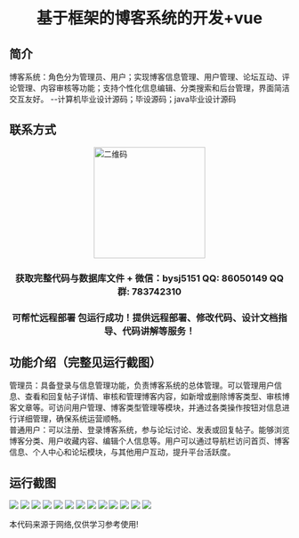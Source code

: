 <p><h1 align="center">基于框架的博客系统的开发+vue</h1></p>

## 简介
博客系统：角色分为管理员、用户；实现博客信息管理、用户管理、论坛互动、评论管理、内容审核等功能；支持个性化信息编辑、分类搜索和后台管理，界面简洁交互友好。    --计算机毕业设计源码；毕设源码；java毕业设计源码


## 联系方式
<img src="https://bs-1329754181.cos.ap-shanghai.myqcloud.com/wx.jpg" alt="二维码" style="display: block; margin: 0 auto;" width="200px">
<p><h3 align="center">获取完整代码与数据库文件 + 微信：bysj5151 QQ: 86050149 QQ群: 783742310</h3></p>
<p><h3 align="center">可帮忙远程部署 包运行成功！提供远程部署、修改代码、设计文档指导、代码讲解等服务！</h3></p>

## 功能介绍（完整见运行截图）
管理员：具备登录与信息管理功能，负责博客系统的总体管理。可以管理用户信息、查看和回复帖子详情、审核和管理博客内容，如新增或删除博客类型、审核博客文章等。可访问用户管理、博客类型管理等模块，并通过各类操作按钮对信息进行详细管理，确保系统运营顺畅。  
普通用户：可以注册、登录博客系统，参与论坛讨论、发表或回复帖子。能够浏览博客分类、用户收藏内容、编辑个人信息等。用户可以通过导航栏访问首页、博客信息、个人中心和论坛模块，与其他用户互动，提升平台活跃度。


## 运行截图
![](https://bs-1329754181.cos.ap-shanghai.myqcloud.com/ssm/BlogSystemDevelopment/img/001.jpg)
![](https://bs-1329754181.cos.ap-shanghai.myqcloud.com/ssm/BlogSystemDevelopment/img/002.jpg)
![](https://bs-1329754181.cos.ap-shanghai.myqcloud.com/ssm/BlogSystemDevelopment/img/003.jpg)
![](https://bs-1329754181.cos.ap-shanghai.myqcloud.com/ssm/BlogSystemDevelopment/img/004.jpg)
![](https://bs-1329754181.cos.ap-shanghai.myqcloud.com/ssm/BlogSystemDevelopment/img/005.jpg)
![](https://bs-1329754181.cos.ap-shanghai.myqcloud.com/ssm/BlogSystemDevelopment/img/006.jpg)
![](https://bs-1329754181.cos.ap-shanghai.myqcloud.com/ssm/BlogSystemDevelopment/img/007.jpg)
![](https://bs-1329754181.cos.ap-shanghai.myqcloud.com/ssm/BlogSystemDevelopment/img/008.jpg)
![](https://bs-1329754181.cos.ap-shanghai.myqcloud.com/ssm/BlogSystemDevelopment/img/009.jpg)
![](https://bs-1329754181.cos.ap-shanghai.myqcloud.com/ssm/BlogSystemDevelopment/img/010.jpg)
![](https://bs-1329754181.cos.ap-shanghai.myqcloud.com/ssm/BlogSystemDevelopment/img/011.jpg)
![](https://bs-1329754181.cos.ap-shanghai.myqcloud.com/ssm/BlogSystemDevelopment/img/012.jpg)
![](https://bs-1329754181.cos.ap-shanghai.myqcloud.com/ssm/BlogSystemDevelopment/img/013.jpg)

<p>本代码来源于网络,仅供学习参考使用!</p>
